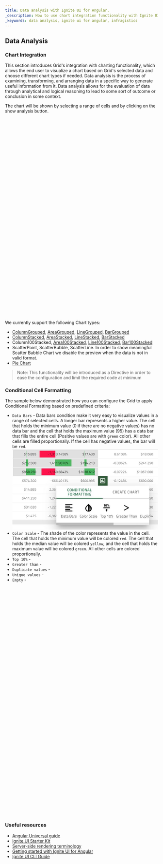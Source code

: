 ```yaml
---
title: Data analysis with Ignite UI for Angular.
_description: How to use chart integration functionality with Ignite UI for Angular and provide the data analysis means to achieve better business objectives.
_keywords: data analysis, ignite ui for angular, infragistics
---
```


## Data Analysis  

### Chart Integration
This section introduces Grid's integration with charting functionality, which allows the end user to visualize a chart based on Grid's selected data and choose different chart types if needed. Data analysis is the process of examining, transforming, and arranging data in a specific way to generate useful information from it. Data analysis allows for the evaluation of data through analytical and logical reasoning to lead to some sort of outcome or conclusion in some context.

The chart will be shown by selecting a range of cells and by clicking on the show analysis button.

<div class="sample-container loading" style="height: 650px;">
    <iframe id="grid-dynamic-chart" frameborder="0" seamless="" width="100%" height="100%" data-src="{environment:demosBaseUrl}/grid/grid-dynamic-chart-data" class="lazyload"></iframe>
</div>

We currently support the following Chart types:
- [ColumnGrouped](../../data-chart-type-category-series.md), [AreaGrouped](../../data-chart-type-category-area-series.md), [LineGrouped](../../data-chart-type-category-line-series.md), [BarGrouped](../../data-chart-type-category-series.md)
- [ColumnStacked](../../data-chart-type-stacked-column-series.md), [AreaStacked](../../data-chart-type-category-spline-area-series.md), [LineStacked](../../data-chart-type-stacked-line-series.md), [BarStacked](../../data-chart-type-stacked-bar-series.md)
- Column100Stacked, [Area100Stacked](../../data-chart-type-stacked-100-area-series.md), [Line100Stacked](../../data-chart-type-stacked-100-line-series.md), [Bar100Stacked](../../data-chart-type-stacked-100-bar-series.md)
- ScatterPoint, ScatterBubble, ScatterLine. In order to show meaningful Scatter Bubble Chart we disable the preview when the data is not in valid format.
- [Pie Chart](../../pie-chart.md)

> Note: This functionality will be introduced as a Directive in order to ease the configuration and limit the required code at minimum

### Conditional Cell Formatting 
The sample below demonstrated how you can configure the Grid to apply Conditional Formatting based on predefined criteria:
- `Data Bars` - Data bars condition make it very easy to visualize values in a range of selected cells. A longer bar represents a higher value. The cell that holds the minimum value (0 if there are no negative values) has no data bar and the cell that holds the maximum value (95) has a data bar that fills the entire cell (Positive values are with `green` color). All other cells are filled proportionally. If the cell has negative values, the bar will be `red`.
![](../../../images/general/data-bars-formatting.png)
- `Color Scale` - The shade of the color represents the value in the cell. The cell that holds the minimum value will be colored `red`. The cell that holds the median value will be colored `yellow`, and the cell that holds the maximum value will be colored `green`. All other cells are colored proportionally.
- `Top 10%` -
- `Greater than` - 
- `Duplicate values` - 
- `Unique values` - 
- `Empty` - 

<div class="sample-container loading" style="height: 750px;">
    <iframe id="grid-dynamic-chart" frameborder="0" seamless="" width="100%" height="100%" data-src="{environment:demosBaseUrl}/grid/grid-dynamic-chart-data" class="lazyload"></iframe>
</div>

### Useful resources

<div class="divider--half"></div>

* [Angular Universal guide](https://angular.io/guide/universal)
* [Ignite UI Starter Kit](https://github.com/IgniteUI/ng-universal-example)
* [Server-side rendering terminology](https://developers.google.com/web/updates/2019/02/rendering-on-the-web)
* [Getting started with Ignite UI for Angular](../getting_started.md)
* [Ignite UI CLI Guide](../cli/step-by-step-guide.md)